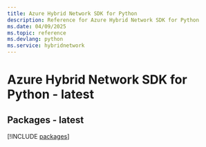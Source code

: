 ```yaml
---
title: Azure Hybrid Network SDK for Python
description: Reference for Azure Hybrid Network SDK for Python
ms.date: 04/09/2025
ms.topic: reference
ms.devlang: python
ms.service: hybridnetwork
---
```

# Azure Hybrid Network SDK for Python - latest
## Packages - latest
[!INCLUDE [packages](hybrid-network-index.md)]